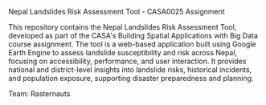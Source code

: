 Nepal Landslides Risk Assessment Tool - CASA0025 Assignment

This repository contains the Nepal Landslides Risk Assessment Tool, developed as part of the CASA's Building Spatial Applications with Big Data course assignment. The tool is a web-based application built using Google Earth Engine to assess landslide susceptibility and risk across Nepal, focusing on accessibility, performance, and user interaction. It provides national and district-level insights into landslide risks, historical incidents, and population exposure, supporting disaster preparedness and planning.

Team: Rasternauts